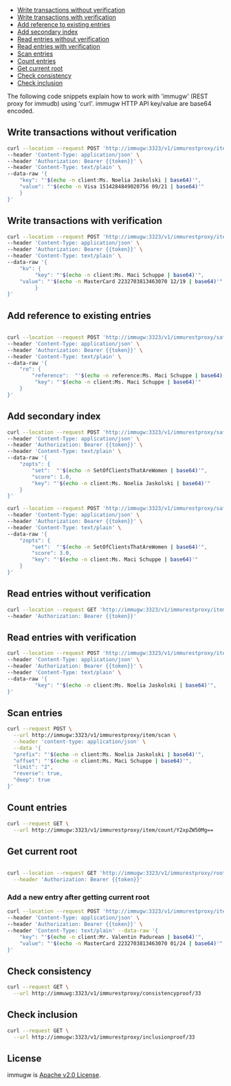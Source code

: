  - [Write transactions without verification](#write-transactions-without-verification)
 - [Write transactions with verification](#write-transactions-with-verification)
 - [Add reference to existing entries](#add-reference-to-existing-entries)
 - [Add secondary index](#Add-secondary-index)
 - [Read entries without verification](#read-entries-without-verification)
 - [Read entries with verification](#read-entries-with-verification)
 - [Scan entries](#scan-entries)
 - [Count entries](#count-entries)
 - [Get current root](#get-current-root)
 - [Check consistency](#check-consistency)
 - [Check inclusion](#check-inclusion)

The following code snippets explain how to work with 'immugw' (REST proxy for immudb) using 'curl'.
immugw HTTP API key/value are base64 encoded.

## Write transactions without verification

```bash
curl --location --request POST 'http://immugw:3323/v1/immurestproxy/item' \
--header 'Content-Type: application/json' \
--header 'Authorization: Bearer {{token}}' \
--header 'Content-Type: text/plain' \
--data-raw '{
    "key": "'$(echo -n client:Ms. Noelia Jaskolski | base64)'",
    "value": "'$(echo -n Visa 1514284849020756 09/21 | base64)'"
    }
}'
```

## Write transactions with verification

```bash
curl --location --request POST 'http://immugw:3323/v1/immurestproxy/item/safe?k1=v5' \
--header 'Content-Type: application/json' \
--header 'Authorization: Bearer {{token}}' \
--header 'Content-Type: text/plain' \
--data-raw '{
    "kv": {
         "key": "'$(echo -n client:Ms. Maci Schuppe | base64)'",
    "value": "'$(echo -n MasterCard 2232703813463070 12/19 | base64)'"
         }
}'
```

##  Add reference to existing entries

```bash

curl --location --request POST 'http://immugw:3323/v1/immurestproxy/safe/reference' \
--header 'Content-Type: application/json' \
--header 'Authorization: Bearer {{token}}' \
--header 'Content-Type: text/plain' \
--data-raw '{
    "ro": {
        "reference":  "'$(echo -n reference:Ms. Maci Schuppe | base64)'",
         "key": "'$(echo -n client:Ms. Maci Schuppe | base64)'"
    }
}'
```

##  Add secondary index

```bash
curl --location --request POST 'http://immugw:3323/v1/immurestproxy/safe/zadd' \
--header 'Content-Type: application/json' \
--header 'Authorization: Bearer {{token}}' \
--header 'Content-Type: text/plain' \
--data-raw '{
    "zopts": {
        "set":  "'$(echo -n SetOfClientsThatAreWomen | base64)'",
        "score": 1.0,
        "key": "'$(echo -n client:Ms. Noelia Jaskolski | base64)'"
    }
}'
```

```bash
curl --location --request POST 'http://immugw:3323/v1/immurestproxy/safe/zadd' \
--header 'Content-Type: application/json' \
--header 'Authorization: Bearer {{token}}' \
--header 'Content-Type: text/plain' \
--data-raw '{
    "zopts": {
        "set":  "'$(echo -n SetOfClientsThatAreWomen | base64)'",
        "score": 3.0,
        "key": "'$(echo -n client:Ms. Maci Schuppe | base64)'"
    }
}'
```

## Read entries without verification

```bash
curl --location --request GET 'http://immugw:3323/v1/immurestproxy/item/index/1' \
--header 'Authorization: Bearer {{token}}'
```

## Read entries with verification

```bash
curl --location --request POST 'http://immugw:3323/v1/immurestproxy/item/safe/get' \
--header 'Content-Type: application/json' \
--header 'Authorization: Bearer {{token}}' \
--header 'Content-Type: text/plain' \
--data-raw '{
         "key": "'$(echo -n client:Ms. Noelia Jaskolski | base64)'",
}'
```
## Scan entries

```bash
curl --request POST \
  --url http://immugw:3323/v1/immurestproxy/item/scan \
  --header 'content-type: application/json' \
  --data '{
  "prefix": "'$(echo -n client:Ms. Noelia Jaskolski | base64)'",
  "offset": "'$(echo -n client:Ms. Maci Schuppe | base64)'",
  "limit": "2",
  "reverse": true,
  "deep": true
}'
```
## Count  entries

```bash
curl --request GET \
  --url http://immugw:3323/v1/immurestproxy/item/count/Y2xpZW50Mg==
```
## Get current root

```bash

curl --location --request GET 'http://immugw:3323/v1/immurestproxy/root' \
  --header 'Authorization: Bearer {{token}}'

```
### Add a new entry after getting current root

```bash
curl --location --request POST 'http://immugw:3323/v1/immurestproxy/item' \
--header 'Content-Type: application/json' \
--header 'Authorization: Bearer {{token}}' \
--header 'Content-Type: text/plain' --data-raw '{
    "key": "'$(echo -n client:Mr. Valentin Padurean | base64)'",
    "value": "'$(echo -n MasterCard 2232703813463070 01/24 | base64)'",
}'
```
## Check consistency

```bash
curl --request GET \
  --url http://immuwg:3323/v1/immurestproxy/consistencyproof/33
```
## Check inclusion

```bash
curl --request GET \
  --url http://immugw:3323/v1/immurestproxy/inclusionproof/33
```

## License

immugw is [Apache v2.0 License](LICENSE).
